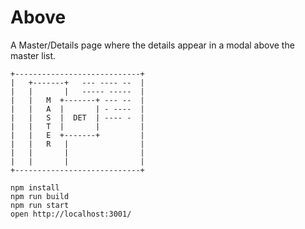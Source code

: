 # Above
A Master/Details page where the details appear in a modal above the master list.

```
+----------------------------+
|   +-------+   --- ---- --  |
|   |       |   ----- -----  |
|   |   M  +-------+ --- --  |
|   |   A  |       | - ----  |
|   |   S  |  DET  | ---- -  |
|   |   T  |       |         |
|   |   E  +-------+         |
|   |   R   |                |
|   |       |                |
|   |       |                |
+----------------------------+

npm install
npm run build
npm run start
open http://localhost:3001/
```
